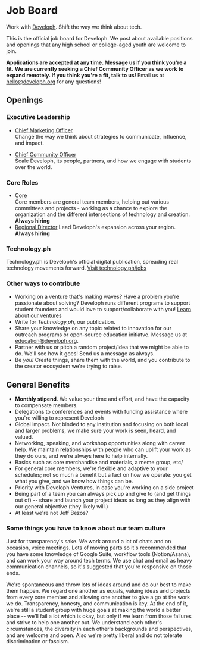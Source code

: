 # Job Board
Work with [Developh](http://developh.org). Shift the way we think about tech. 

This is the official job board for Developh. We post about available positions and openings that any high school or college-aged youth are welcome to join.

**Applications are accepted at any time. Message us if you think you're a fit.**
**We are currently seeking a Chief Community Officer as we work to expand remotely. If you think you're a fit, talk to us!**
Email us at hello@developh.org for any questions!


## Openings

### Executive Leadership

* [Chief Marketing Officer](https://github.com/wedeveloph/jobs/blob/master/chiefmarketingfficer.md)  
Change the way we think about strategies to communicate, influence, and impact.

* [Chief Community Officer](https://github.com/wedeveloph/jobs/blob/master/chiefcommunityofficer.md)  
Scale Developh, its people, partners, and how we engage with students over the world.

### Core Roles

* [Core](http://github.com/wedeveloph/jobs/blob/master/core.MD)  
 Core members are general team members, helping out various committees and projects - working as a chance to explore the organization and the different intersections of technology and creation. **Always hiring**
* [Regional Director](https://github.com/wedeveloph/jobs/blob/master/regionaldirector.MD) 
Lead Developh's expansion across your region. **Always hiring**

### Technology.ph
Technology.ph is Developh's official digital publication, spreading real technology movements forward.
[Visit technology.ph/jobs](https://technology.ph/jobs)

### Other ways to contribute
* Working on a venture that's making waves? Have a problem you're passionate about solving? Developh runs different programs to support student founders and would love to support/collaborate with you! [Learn about our ventures](https://developh.org/jobs) 
* Write for *Technology.ph*, our publication.
* Share your knowledge on any topic related to innovation for our outreach programs or open-source education initiatve. Message us at education@developh.org.
* Partner with us or pitch a random project/idea that we might be able to do. We'll see how it goes! Send us a message as always.
* Be _you!_ Create things, share them with the world, and you contribute to the creator ecosystem we're trying to raise.


## General Benefits
* **Monthly stipend**. We value your time and effort, and have the capacity to compensate members.
* Delegations to conferences and events with funding assistance where you're willing to represent Developh
* Global impact. Not binded to any institution and focusing on both local and larger problems, we make sure your work is seen, heard, and valued.
* Networking, speaking, and workshop opportunities along with career help. We maintain relationships with people who can uplift your work as they do ours, and we're always here to help internally.
* Basics such as core merchandise and materials, a meme group, etc/
* For general core members, we're flexible and adaptive to your schedules; not so much a benefit but a fact on how we operate: you get what you give, and we know how things can be.
* Priority with Developh Ventures, in case you're working on a side project
* Being part of a team you can always pick up and give to (and get things out of) -- share and launch your project ideas as long as they align with our general objective (they likely will.)
* At least we're not Jeff Bezos?


### Some things you have to know about our team culture
Just for transparency's sake.
We work around a lot of chats and on occasion, voice meetings. Lots of moving parts so it's recommended that you have some knowledge of Google Suite, workflow tools (Notion/Asana), and can work your way around tech terms. We use chat and email as heavy communication channels, so it's suggested that you're responsive on those ends.

We're spontaneous and throw lots of ideas around and do our best to make them happen. We regard one another as equals, valuing ideas and projects from every core member and allowing one another to give a go at the work we do. Transparency, honesty, and communication is key. At the end of it, we're still a student group with huge goals at making the world a better place -- we'll fail a lot which is okay, but only if we learn from those failures and strive to help one another out. We understand each other's circumstances, the diversity in each other's backgrounds and perspectives, and are welcome and open. Also we're pretty liberal and do not tolerate discrimination or fascism.
